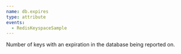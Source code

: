 ```yaml
---
name: db.expires
type: attribute
events:
  - RedisKeyspaceSample
---
```


Number of keys with an expiration in the database being reported on.
